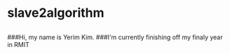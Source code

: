 # slave2algorithm
##
###Hi, my name is Yerim Kim.
###I'm currently finishing off my finaly year in RMIT
